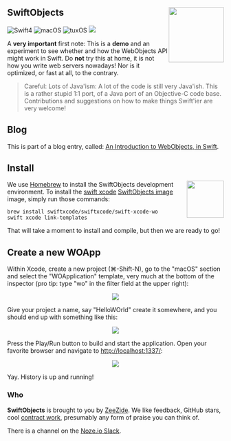 <h2>SwiftObjects
  <img src="http://zeezide.com/img/SoElementIcon.svg"
       align="right" width="128" height="128" />
</h2>

![Swift4](https://img.shields.io/badge/swift-4-blue.svg)
![macOS](https://img.shields.io/badge/os-macOS-green.svg?style=flat)
![tuxOS](https://img.shields.io/badge/os-tuxOS-green.svg?style=flat)
<a href="https://travis-ci.org/SwiftObjects/SwiftObjects"><img src="https://travis-ci.org/SwiftObjects/SwiftObjects.svg?branch=develop" /></a>

A **very important** first note:
This is a **demo** and an experiment to see whether and how the WebObjects API
might work in Swift.
Do **not** try this at home, it is not how you write web servers nowadays!
Nor is it optimized, or fast at all, to the contrary.

> Careful: Lots of Java'ism:
> A lot of the code is still very Java'ish. This is a rather stupid 1:1 port,
> of a Java port of an Objective-C code base.
> Contributions and suggestions on how to make things Swift'ier are very 
> welcome!

## Blog

This is part of a blog entry, called:
[An Introduction to WebObjects, in Swift](http://www.alwaysrightinstitute.com/wo-intro/).

## Install

<a href="https://swiftxcode.github.io" target="extlink"><img src="http://zeezide.com/img/SwiftXcodePkgIcon.svg"
     align="right" width="86" height="86" style="padding: 0 0 0.5em 0.5em;" /></a>
We use [Homebrew](https://brew.sh) to install the SwiftObjects
development environment.
To install the
[swift xcode](https://swiftxcode.github.io)
[SwiftObjects image](https://github.com/SwiftXcode/SwiftObjects_XcodeImage)
image, simply run those commands:
```shell
brew install swiftxcode/swiftxcode/swift-xcode-wo
swift xcode link-templates
```

That will take a moment to install and compile, but then we are ready to go!

## Create a new WOApp

Within Xcode, create a new project (⌘-Shift-N),
go to the "macOS" section and select the "WOApplication"
template, very much at the bottom of the inspector
(pro tip: type "wo" in the filter field at the upper right):

<center><img src=
  "http://www.alwaysrightinstitute.com/images/swiftobjects/01-so-create-project-1.png" 
  /></center>

Give your project a name, say "HelloWOrld" create it somewhere, and you should
end up with something like this:

<center><img src=
  "http://www.alwaysrightinstitute.com/images/swiftobjects/05-so-create-project-5.png" 
  /></center>
  
Press the Play/Run button to build and start the application. Open your
favorite browser and navigate to
[http://localhost:1337/](http://localhost:1337/):

<center><img src=
  "http://www.alwaysrightinstitute.com/images/swiftobjects/21-main-page.png" 
  /></center>

Yay. History is up and running!



### Who

**SwiftObjects** is brought to you by
[ZeeZide](http://zeezide.de).
We like feedback, GitHub stars, 
cool [contract work](http://zeezide.com/en/services/services.html),
presumably any form of praise you can think of.

There is a channel on the [Noze.io Slack](http://slack.noze.io).
